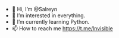 - 👋 Hi, I’m @Salreyn
- 👀 I’m interested in everything.
- 🌱 I’m currently learning Python.
- 📫 How to reach me https://t.me/lnvisible
